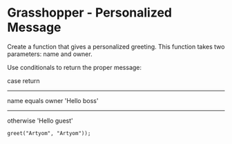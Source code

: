 # Grasshopper - Personalized Message

Create a function that gives a personalized greeting. This function takes two parameters: name and owner.

Use conditionals to return the proper message:

case return

---

name equals owner 'Hello boss'

---

otherwise 'Hello guest'

    greet("Artyom", "Artyom"));
